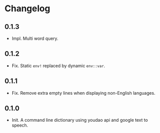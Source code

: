 # Changelog

## 0.1.3
- Impl. Multi word query.

## 0.1.2
- Fix. Static `env!` replaced by dynamic `env::var`.

## 0.1.1
- Fix. Remove extra empty lines when displaying non-English languages.

## 0.1.0
- Init. A command line dictionary using youdao api and google text to speech.
